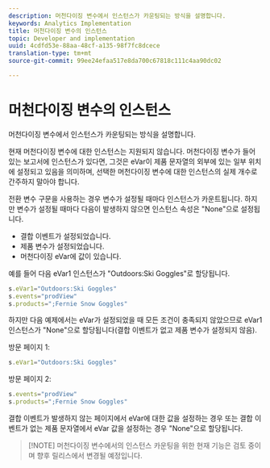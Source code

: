 ```yaml
---
description: 머천다이징 변수에서 인스턴스가 카운팅되는 방식을 설명합니다.
keywords: Analytics Implementation
title: 머천다이징 변수의 인스턴스
topic: Developer and implementation
uuid: 4cdfd53e-88aa-48cf-a135-98f7fc8dcece
translation-type: tm+mt
source-git-commit: 99ee24efaa517e8da700c67818c111c4aa90dc02

---
```



# 머천다이징 변수의 인스턴스

머천다이징 변수에서 인스턴스가 카운팅되는 방식을 설명합니다.

현재 머천다이징 변수에 대한 인스턴스는 지원되지 않습니다. 머천다이징 변수가 들어 있는 보고서에 인스턴스가 있다면, 그것은 eVar이 제품 문자열의 외부에 있는 일부 위치에 설정되고 있음을 의미하며, 선택한 머천다이징 변수에 대한 인스턴스의 실제 개수로 간주하지 말아야 합니다.

전환 변수 구문을 사용하는 경우 변수가 설정될 때마다 인스턴스가 카운트됩니다. 하지만 변수가 설정될 때마다 다음이 발생하지 않으면 인스턴스 속성은 "None"으로 설정됩니다.

* 결합 이벤트가 설정되었습니다.
* 제품 변수가 설정되었습니다.
* 머천다이징 eVar에 값이 있습니다.

예를 들어 다음 eVar1 인스턴스가 "Outdoors:Ski Goggles"로 할당됩니다.

```js
s.eVar1="Outdoors:Ski Goggles" 
s.events="prodView" 
s.products=";Fernie Snow Goggles"
```

하지만 다음 예제에서는 eVar가 설정되었을 때 모든 조건이 충족되지 않았으므로 eVar1 인스턴스가 "None"으로 할당됩니다(결합 이벤트가 없고 제품 변수가 설정되지 않음).

방문 페이지 1:

```js
s.eVar1="Outdoors:Ski Goggles"
```

방문 페이지 2:

```js
s.events="prodView" 
s.products=";Fernie Snow Goggles"
```

결합 이벤트가 발생하지 않는 페이지에서 eVar에 대한 값을 설정하는 경우 또는 결합 이벤트가 없는 제품 문자열에서 eVar 값을 설정하는 경우 "None"으로 할당됩니다.

> [!NOTE] 머천다이징 변수에서의 인스턴스 카운팅을 위한 현재 기능은 검토 중이며 향후 릴리스에서 변경될 예정입니다.

